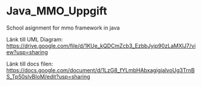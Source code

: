 # Java_MMO_Uppgift
School asignment for mmo framework in java

Länk till UML Diagram: https://drive.google.com/file/d/1KUe_kQDCmZcb3_EzbbJyjp90zLaMXlJ7/view?usp=sharing

Länk till docs filen: https://docs.google.com/document/d/1LzG8_fYLmbHAbxagigjalvoUg3TrnBS_Tp50slvBIoM/edit?usp=sharing


